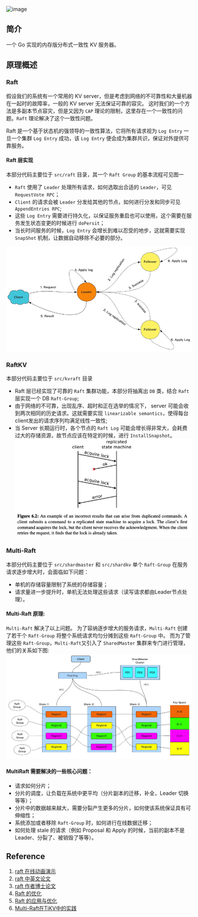 ![image](https://user-images.githubusercontent.com/14357954/175243606-bb1de833-3a00-41eb-9bba-22038f612390.png)

## 简介
一个 Go 实现的内存版分布式一致性 KV 服务器。

## 原理概述
### Raft
  假设我们的系统有一个常用的 KV server，但是考虑到网络的不可靠性和大量机器在一起时的故障率，一般的 KV server 无法保证可靠的容灾。
  这时我们的一个方法是多副本节点容灾，但是又因为 `CAP` 理论的限制，这里存在一个一致性的问题。`Raft` 理论解决了这个一致性问题。

  Raft 是一个基于状态机的强领导的一致性算法，它将所有请求视为 `Log Entry`
  一旦一个集群 `Log Entry` 成功，该 `Log Entry` 便会成为集群共识，保证对外提供可靠服务。
#### Raft 层实现
  本部分代码主要位于 `src/raft` 目录，其一个 `Raft Group` 的基本流程可见图一
 - `Raft` 使用了 `Leader` 处理所有请求，如何选取出合适的 `Leader`，可见 `RequestVote RPC`；
 - `Client` 的请求会被 `Leader` 分发给其他的节点，如何进行分发和同步可见`AppendEntries RPC`;
 - 这些 `Log Entry` 需要进行持久化，以保证服务重启也可以使用，这个需要在服务发生状态变更的时候进行 `doPersit`；
 - 当长时间服务的时候，`Log Entry` 会增长到难以忍受的地步，这就需要实现 `SnapShot` 机制，让数据自动移除不必要的部分。

![图1](imgs/raft-group.png)

### RaftKV
 本部分代码主要位于 `src/kvraft` 目录
 - Raft 层已经实现了可靠的 `Raft` 集群功能，本部分将抽离出 `DB` 类，结合 `Raft` 层实现一个 DB `Raft-Group`;
 - 由于网络的不可靠，出现乱序、超时和正在选举的情况下， server 可能会收到两次相同的历史请求。这就需要实现 `linearizable semantics`，使得每台client发出的请求序列均满足线性一致性;
 - 当 Server 长期运行时，各个节点的 `Raft Log` 可能会增长得非常大，会耗费过大的存储资源，故节点应该在特定的时候，进行 `InstallSnapshot`。
 ![linearizable semantics](imgs/linerarizable.png)
### Multi-Raft
 本部分代码主要位于 `src/shardmaster` 和 `src/shardkv`
 单个 `Raft-Group` 在服务请求逐步增大时，会面临如下问题：
 - 单机的存储容量限制了系统的存储容量；
 - 请求量进一步提升时，单机无法处理这些请求（读写请求都由Leader节点处理）。
#### Multi-Raft 原理:
  `Multi-Raft` 解决了以上问题。
  为了容纳逐步增大的服务请求，`Multi-Raft` 创建了若干个 `Raft-Group` 将整个系统请求均匀分摊到这些 `Raft-Group` 中。
  而为了管理这些 `Raft-Group`，`Multi-Raft`又引入了 `SharedMaster` 集群来专门进行管理，他们的关系如下图:
 ![multi-raft](imgs/multi-raft.png)
#### MultiRaft 需要解决的一些核心问题：
 - 请求如何分片；
 - 分片的调度，让负载在系统中更平均（分片副本的迁移，补全，Leader 切换等等）；
 - 分片中的数据越来越大，需要分裂产生更多的分片，如何使该系统保证具有可伸缩性；
 - 系统添加或者移除 `Raft-Group` 时，如何进行在线数据迁移；
 - 如何处理 stale 的请求（例如 Proposal 和 Apply 的时候，当前的副本不是 Leader、分裂了、被销毁了等等）。

## Reference
 1. [raft 在线动画演示](http://www.kailing.pub/raft/index.html)
 2. [raft 中英文论文](https://github.com/maemual/raft-zh_cn)
 3. [raft 作者博士论文](https://web.stanford.edu/~ouster/cgi-bin/papers/OngaroPhD.pdf)
 4. [Raft 的优化](https://pingcap.com/zh/blog/optimizing-raft-in-tikv)
 5. [Raft 的应用与优化](https://codeantenna.com/a/skgtzCiILK)
 6. [Multi-Raft在TiKV中的实践](https://blog.51cto.com/u_15703183/5449815)
